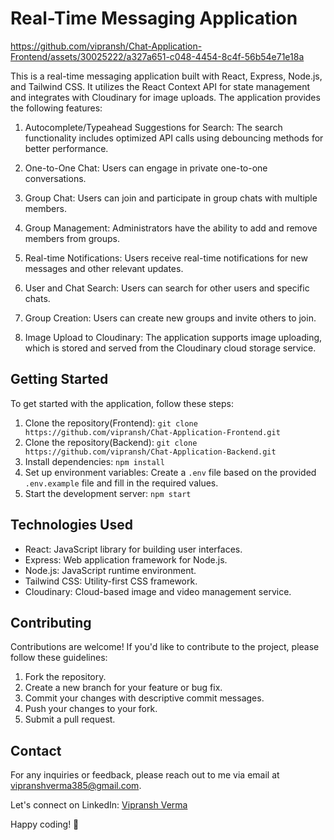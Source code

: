 # Real-Time Messaging Application


https://github.com/vipransh/Chat-Application-Frontend/assets/30025222/a327a651-c048-4454-8c4f-56b54e71e18a


This is a real-time messaging application built with React, Express, Node.js, and Tailwind CSS. It utilizes the React Context API for state management and integrates with Cloudinary for image uploads. The application provides the following features:

1. Autocomplete/Typeahead Suggestions for Search: The search functionality includes optimized API calls using debouncing methods for better performance.

2. One-to-One Chat: Users can engage in private one-to-one conversations.

3. Group Chat: Users can join and participate in group chats with multiple members.

4. Group Management: Administrators have the ability to add and remove members from groups.

5. Real-time Notifications: Users receive real-time notifications for new messages and other relevant updates.

6. User and Chat Search: Users can search for other users and specific chats.

7. Group Creation: Users can create new groups and invite others to join.

8. Image Upload to Cloudinary: The application supports image uploading, which is stored and served from the Cloudinary cloud storage service.

## Getting Started

To get started with the application, follow these steps:

1. Clone the repository(Frontend): `git clone https://github.com/vipransh/Chat-Application-Frontend.git`
1. Clone the repository(Backend): `git clone https://github.com/vipransh/Chat-Application-Backend.git`
2. Install dependencies: `npm install`
3. Set up environment variables: Create a `.env` file based on the provided `.env.example` file and fill in the required values.
4. Start the development server: `npm start`

## Technologies Used

- React: JavaScript library for building user interfaces.
- Express: Web application framework for Node.js.
- Node.js: JavaScript runtime environment.
- Tailwind CSS: Utility-first CSS framework.
- Cloudinary: Cloud-based image and video management service.

## Contributing

Contributions are welcome! If you'd like to contribute to the project, please follow these guidelines:

1. Fork the repository.
2. Create a new branch for your feature or bug fix.
3. Commit your changes with descriptive commit messages.
4. Push your changes to your fork.
5. Submit a pull request.

## Contact

For any inquiries or feedback, please reach out to me via email at [vipranshverma385@gmail.com](mailto:vipranshverma385@gmail.com).

Let's connect on LinkedIn: [Vipransh Verma](https://www.linkedin.com/in/vipransh-verma/)

Happy coding! 🚀
